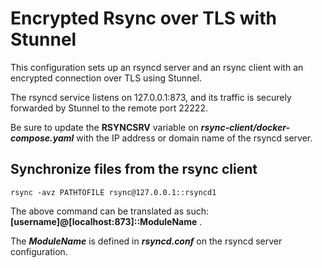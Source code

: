 # Encrypted Rsync over TLS with Stunnel

This configuration sets up an rsyncd server and an rsync client with an encrypted connection over TLS using Stunnel.

The rsyncd service listens on 127.0.0.1:873, and its traffic is securely forwarded by Stunnel to the remote port 22222.

Be sure to update the **RSYNCSRV** variable on ***rsync-client/docker-compose.yaml*** with the IP address or domain name of the rsyncd server.

## Synchronize files from the rsync client
```
rsync -avz PATHTOFILE rsync@127.0.0.1::rsyncd1
```
The above command can be translated as such: **[username]@[localhost:873]::ModuleName** . 

The ***ModuleName*** is defined in ***rsyncd.conf*** on the rsyncd server configuration.

